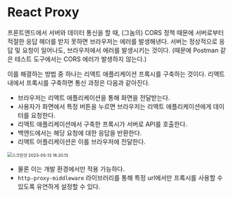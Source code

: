 # React Proxy

프론트엔드에서 서버와 데이터 통신을 할 때, (그놈의) CORS 정책 때문에 서버로부터 적절한 응답 헤더를 받지 못하면 브라우저는 에러를 발생해낸다. 서버는 정상적으로 응답 및 요청이 일어나도, 브라우저에서 에러를 발생시키는 것이다. (때문에 Postman 같은 테스트 도구에서는 CORS 에러가 발생하지 않는다.)

이를 해결하는 방법 중 하나는 리액트 애플리케이션 프록시를 구축하는 것이다. 리액트 내에서 프록시를 구축하면 통신 과정은 다음과 같아진다.

- 브라우저는 리액트 애플리케이션을 통해 화면을 전달받는다. 
- 사용자가 화면에서 특정 버튼을 누르면 브라우저는 리액트 애플리케이션에게 데이터를 요청한다.
- 리액트 애플리케이션에서 구축한 프록시가 서버로 API를 호출한다.
- 백엔드에서는 해당 요청에 대한 응답을 반환한다.
- 리액트 어플리케이션은 이를 브라우저에 전달한다. 

<img src="/Users/gongsona/Library/Application Support/typora-user-images/스크린샷 2023-05-12 16.20.13.png" alt="스크린샷 2023-05-12 16.20.13" style="zoom:67%;" />

- 물론 이는 개발 환경에서만 적용 가능하다. 
- `http-proxy-middleware` 라이브러리를 통해 특정 url에서만 프록시를 사용할 수 있도록 유연하게 설정할 수 있다. 